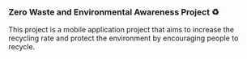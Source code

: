 ### Zero Waste and Environmental Awareness Project :recycle:
This project is a mobile application project that aims to increase the recycling rate and protect the environment by encouraging people to recycle.
